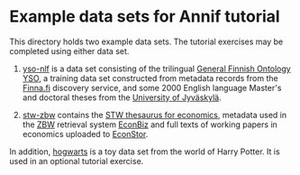 # Example data sets for Annif tutorial

This directory holds two example data sets. The tutorial exercises may be
completed using either data set.

1. [yso-nlf](yso-nĺf) is a data set consisting of the trilingual [General
Finnish Ontology
YSO](https://www.kansalliskirjasto.fi/en/services/expert-services-of-data-description/general-finnish-ontology-yso),
a training data set constructed from metadata records from the
[Finna.fi](https://finna.fi/) discovery service, and some 2000 English
language Master's and doctoral theses from the [University of
Jyväskylä](https://www.jyu.fi/en).

2. [stw-zbw](stw-zbw) contains the [STW thesaurus for economics](http://zbw.eu/stw/version/latest/about),
metadata used in the [ZBW](https://zbw.eu) retrieval system [EconBiz](https://www.econbiz.de) and full texts of working papers in economics uploaded to [EconStor](https://www.econstor.eu).

In addition, [hogwarts](hogwarts) is a toy data set from the world of Harry
Potter. It is used in an optional tutorial exercise.
